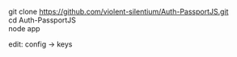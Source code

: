 
git clone https://github.com/violent-silentium/Auth-PassportJS.git <br>
cd Auth-PassportJS <br>
node app <br>

edit: config -> keys 
